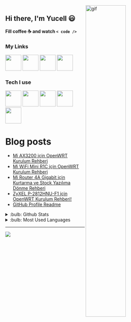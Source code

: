 <img title="" src="https://media.giphy.com/media/2nUnDhdX4CLjW/giphy.gif" alt="gif" align="right" width=50% height=50%>

## Hi there, I'm Yucell :smiley:

**Fill coffee :coffee: and watch `< code />`**

### My Links

<a href="https://gist.github.com/yucellmustafa"><img width=50 src="https://www.vectorlogo.zone/logos/github/github-tile.svg" /></a>
<a href="https://www.linkedin.com/in/yucellmustafa"><img width=50 src="https://www.vectorlogo.zone/logos/linkedin/linkedin-tile.svg" /></a>
<a href="https://t.me/yucellmustafa"><img width=50 src="https://www.vectorlogo.zone/logos/telegram/telegram-tile.svg" /></a>
<a href="https://youtube.com/@yucellmustafa"><img width=50 src="https://www.vectorlogo.zone/logos/youtube/youtube-tile.svg" /></a>

### Tech I use

<a href="https://github.com/massgravel/Microsoft-Activation-Scripts"><img width=50 src="https://cdn.jsdelivr.net/gh/devicons/devicon/icons/windows8/windows8-original.svg"/></a>
<a href="https://getfedora.org/"><img width=50 src="https://cdn.jsdelivr.net/gh/devicons/devicon/icons/fedora/fedora-plain.svg"/></a>
<a href="https://code.visualstudio.com/"><img width=50 src="https://cdn.jsdelivr.net/gh/devicons/devicon/icons/vscode/vscode-original.svg" /></a>
<a href="https://github.com/yucellmustafa?tab=repositories&language=python"><img width=50 src="https://cdn.jsdelivr.net/gh/devicons/devicon/icons/python/python-original.svg" /></a>
<a href="https://www.gnu.org/software/bash/"><img width=50 src="https://raw.githubusercontent.com/odb/official-bash-logo/61eff022f2dad3c7468f5deb4f06652d15f2c143/assets/Logos/Icons/SVG/512x512.svg" /></a>

# Blog posts
<!-- BLOG-POST-LIST:START -->
- [Mi AX3200 için OpenWRT Kurulum Rehberi](https://yucellmustafa.github.io/2023/08/02/mi-ax3200-openwrt)
- [Mi WiFi Mini R1C için OpenWRT Kurulum Rehberi](https://yucellmustafa.github.io/2023/07/04/miwifi-mini-r1c-openwrt)
- [Mi Router 4A Gigabit için Kurtarma ve Stock Yazılıma Dönme Rehberi](https://yucellmustafa.github.io/2023/05/27/mi4a-gigabit-debrick)
- [ZyXEL P-2812HNU-F1 için OpenWRT Kurulum Rehberi!](https://yucellmustafa.github.io/2023/05/23/zyxel-p2812-openwrt)
- [GitHub Profile Readme](https://yucellmustafa.github.io/2022/08/02/github-readme)
<!-- BLOG-POST-LIST:END -->

<details>
<summary>:bulb: Github Stats</summary>
<img src="https://github-readme-stats.vercel.app/api?username=yucellmustafa&theme=tokyonight&count_private=true&show_icons=true&include_all_commits=true" >
</details>

<details>
<summary>:bulb:  Most Used Languages</summary>
<img src="https://github-readme-stats.vercel.app/api/top-langs/?username=yucellmustafa&theme=tokyonight&hide=javascript,html,css,scss,smarty,ruby&layout=compact&count_private=true&langs_count=8" >
</details>

---

<a href="https://www.buymeacoffee.com/yucellmustafax"><img src="https://img.buymeacoffee.com/button-api/?text=Buy me a coffee&emoji=☕&slug=yucellmustafax&button_colour=5F7FFF&font_colour=ffffff&font_family=Lato&outline_colour=000000&coffee_colour=FFDD00" /></a>

